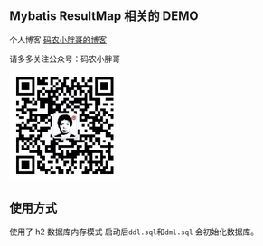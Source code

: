 ## Mybatis ResultMap 相关的 DEMO

个人博客  [码农小胖哥的博客](https://www.felord.cn/)



请多多关注公众号：码农小胖哥    
 
 ![](./qr.jpg)
 
 
## 使用方式

使用了 h2 数据库内存模式  启动后`ddl.sql`和`dml.sql` 会初始化数据库。 
 